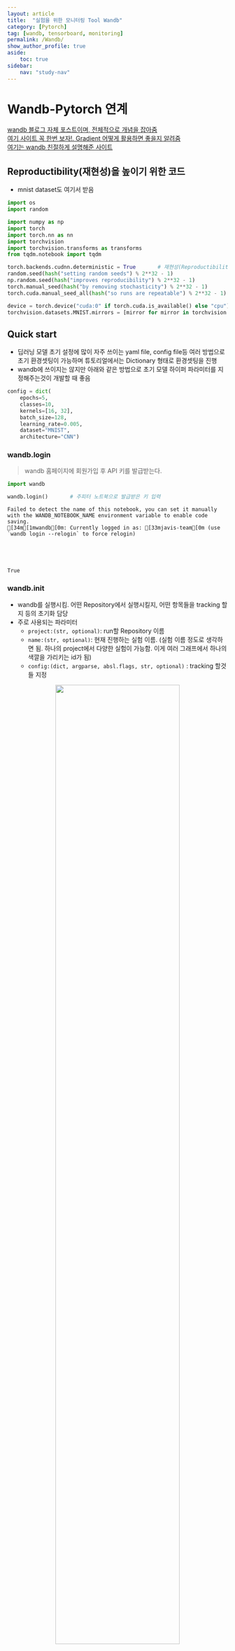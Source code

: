 ```yaml
---
layout: article
title:  "실험을 위한 모니터링 Tool Wandb"
category: [Pytorch] 
tag: [wandb, tensorboard, monitoring]
permalink: /Wandb/
show_author_profile: true
aside:
    toc: true
sidebar:
    nav: "study-nav"
---
```


# Wandb-Pytorch 연계

[wandb 블로그 자체 포스트이며, 전체적으로 개념을 잡아줌](https://wandb.ai/wandb_fc/korean/reports/Weights-Biases-Data-Science---Vmlldzo4MDEwNzc)  
[여기 사이트 꼭 한번 보자!. Gradient 어떻게 활용하면 좋을지 알려줌](https://89douner.tistory.com/313)  
[여기는 wandb 친절하게 설명해준 사이트](https://pebpung.github.io/wandb/2021/10/06/WandB-1.html)

## Reproductibility(재현성)을 높이기 위한 코드

- mnist dataset도 여기서 받음


```python
import os
import random

import numpy as np
import torch
import torch.nn as nn
import torchvision
import torchvision.transforms as transforms
from tqdm.notebook import tqdm

torch.backends.cudnn.deterministic = True       # 재현성(Reproductibility)을 위함. 학습할 때 마다 결과 달라지는것 방지
random.seed(hash("setting random seeds") % 2**32 - 1)
np.random.seed(hash("improves reproducibility") % 2**32 - 1)
torch.manual_seed(hash("by removing stochasticity") % 2**32 - 1)        # torch.rand(), torch.randn(), torch.randint(), torch.randperm() 에 영향을 줌
torch.cuda.manual_seed_all(hash("so runs are repeatable") % 2**32 - 1)  # gpu 랜덤시드 초기화인데 multi gpu까지 고려한것

device = torch.device("cuda:0" if torch.cuda.is_available() else "cpu")
torchvision.datasets.MNIST.mirrors = [mirror for mirror in torchvision.datasets.MNIST.mirrors if not mirror.startswith("http://yann.lecun.com")]
```

## Quick start

- 딥러닝 모델 초기 설정에 많이 자주 쓰이는 yaml file, config file등 여러 방법으로 초기 환경셋팅이 가능하며 튜토리얼에서는 Dictionary 형태로 환경셋팅을 진행
- wandb에 쓰이지는 않지만 아래와 같은 방법으로 초기 모델 하이퍼 파라미터를 지정해주는것이 개발할 때 좋음


```python
config = dict(
    epochs=5,
    classes=10,
    kernels=[16, 32],
    batch_size=128,
    learning_rate=0.005,
    dataset="MNIST",
    architecture="CNN")
```

### wandb.login

> wandb 홈페이지에 회원가입 후 API 키를 발급받는다.


```python
import wandb

wandb.login()       # 주피터 노트북으로 발급받은 키 입력
```

    Failed to detect the name of this notebook, you can set it manually with the WANDB_NOTEBOOK_NAME environment variable to enable code saving.
    [34m[1mwandb[0m: Currently logged in as: [33mjavis-team[0m (use `wandb login --relogin` to force relogin)
    




    True


### wandb.init

- wandb를 실행시킴. 어떤 Repository에서 실행시킬지, 어떤 항목들을 tracking 할 지 등의 초기화 담당
- 주로 사용되는 파라미터
  - `project:(str, optional)`: run할 Repository 이름
  - `name:(str, optional)`: 현재 진행하는 실험 이름. (실험 이름 정도로 생각하면 됨. 하나의 project에서 다양한 실험이 가능함. 이게 여러 그래프에서 하나의 색깔을 가리키는 id가 됨)
  - `config:(dict, argparse, absl.flags, str, optional)` : tracking 할것들 지정  

<p align="center"> <img src="../images/20220517212403.png" width="75%"> </p>

<div align="center" markdown="1"> 위 그림에서 볼 수 있듯 table로 항목들 살펴보면 column들에 config 항목들이 추가되어 있는것을 확인할 수 있다.  좌측의 clean-sponge-7, playful-brook-5 등은 동일한 repository에서 진행한 여러 다른 실험 결과들이다. 
</div>


```python
def model_pipeline(hyperparameters):

    # tell wandb to get started
    with wandb.init(project="pytorch-demo", config=hyperparameters):    
      # access all HPs through wandb.config, so logging matches execution!
      config = wandb.config

      # make the model, data, and optimization problem
      model, train_loader, test_loader, criterion, optimizer = make(config)
      print(model)

      # and use them to train the model
      train(model, train_loader, criterion, optimizer, config)

      # and test its final performance
      test(model, test_loader)

    return model

def make(config):
    """ Training 할 때 데이터 지정하고, setting 여러개 하는거 여기서 다 하는 느낌임
    위에서 지정한 환경설정 관련 데이터가 여기서 초기화 하는데 활용됨
        
    """    
    # Make the data
    train, test = get_data(train=True), get_data(train=False)
    train_loader = make_loader(train, batch_size=config.batch_size)
    test_loader = make_loader(test, batch_size=config.batch_size)

    # Make the model
    # 위에서 설정한 kernels, classes 정보가 여기서 쓰임
    model = ConvNet(config.kernels, config.classes).to(device)

    # Make the loss and optimizer
    criterion = nn.CrossEntropyLoss()
    optimizer = torch.optim.Adam(
        model.parameters(), lr=config.learning_rate)
    
    return model, train_loader, test_loader, criterion, optimizer

def get_data(slice=5, train=True):
    full_dataset = torchvision.datasets.MNIST(root=".",
                                              train=train, 
                                              transform=transforms.ToTensor(),
                                              download=True)
    # equiv to slicing with [::slice] 
    # Dataset 클래스(__getitem__, __len__을 가지는)를 여러개의 클래스로 쪼갠것으로 보임
    sub_dataset = torch.utils.data.Subset(
      full_dataset, indices=range(0, len(full_dataset), slice))
    
    return sub_dataset

def make_loader(dataset, batch_size):
    loader = torch.utils.data.DataLoader(dataset=dataset,
                                         batch_size=batch_size, 
                                         shuffle=True,
                                         pin_memory=True, num_workers=2)
    return loader


# Conventional and convolutional neural network

class ConvNet(nn.Module):
    def __init__(self, kernels, classes=10):
        super(ConvNet, self).__init__()
        
        self.layer1 = nn.Sequential(
            nn.Conv2d(1, kernels[0], kernel_size=5, stride=1, padding=2),
            nn.ReLU(),
            nn.MaxPool2d(kernel_size=2, stride=2))
        self.layer2 = nn.Sequential(
            nn.Conv2d(16, kernels[1], kernel_size=5, stride=1, padding=2),
            nn.ReLU(),
            nn.MaxPool2d(kernel_size=2, stride=2))
        self.fc = nn.Linear(7 * 7 * kernels[-1], classes)
        
    def forward(self, x):
        out = self.layer1(x)
        out = self.layer2(out)
        out = out.reshape(out.size(0), -1)
        out = self.fc(out)
        return out
```

### wandb.watch

- `wandb.watch`: torch model의 gradient 등을 tracking 하기위해 사용됨
  - 관련 파라미터
    - `models:(torch.Module, optional)`: pytorch 기반 딥러닝 모델
    - `criterion:(torch.F, optional)`: loss 함수
    - `log(str)`: gradients, parameter 중에 하나를 기입 가능하며, all을 통해 둘 다 조회 할 수도 있음

<p align="center"> <img src="../images/20220517212453.png" width="70%"> </p>

<div align="center" markdown="1"> wandb 홈페이지에서 gradient, parameter 관련 그래프 조회 가능 
</div>

### wandb.log

- `wandb.log`: python dictionary 타입으로 인자를 넘기며, wandb 홈페이지에서 그래프로 출력하고 싶은 값 들을 적으면 됨
  - 관련 파라미터
    - `step:(int, optional)`: 몇 step마다 그래프로 찍을 것인지 나타냄. 값이 작을수록 촘촘한 그래프가 완성될것임

- wandb의 `watch`, `log` 활용됨
  - watch: log_freq마다 gradient, parameter 로그 남기는데 활용됨
  - log: 나머지 값들 로그 남기는데 활용됨


```python
def train(model, loader, criterion, optimizer, config):
    # Tell wandb to watch what the model gets up to: gradients, weights, and more!
    wandb.watch(model, criterion, log="all", log_freq=10)

    # Run training and track with wandb
    total_batches = len(loader) * config.epochs
    example_ct = 0  # number of examples seen
    batch_ct = 0
    for epoch in tqdm(range(config.epochs)):
        for _, (images, labels) in enumerate(loader):

            loss = train_batch(images, labels, model, optimizer, criterion)     # 흔히 pytorch 프레임워크에서 쓰이는 학습 루틴
            example_ct +=  len(images)
            batch_ct += 1

            # Report metrics every 25th batch
            if ((batch_ct + 1) % 25) == 0:
                train_log(loss, example_ct, epoch)      # gradient, parameter가 아닌 다른값들을 조회하기 함수 정의 및 사용


def train_batch(images, labels, model, optimizer, criterion):
    images, labels = images.to(device), labels.to(device)
    
    # Forward pass ➡
    outputs = model(images)
    loss = criterion(outputs, labels)
    
    # Backward pass ⬅
    optimizer.zero_grad()
    loss.backward()

    # Step with optimizer
    optimizer.step()

    return loss

def train_log(loss, example_ct, epoch):
    # Where the magic happens
    wandb.log({"epoch": epoch, "loss": loss}, step=example_ct)
    print(f"Loss after " + str(example_ct).zfill(5) + f" examples: {loss:.3f}")
```

### wandb.save

- `wandb.save`: 모델 가중치, log, 코드등을 저장할 수 있게 해줌.


```python
def test(model, test_loader):
    model.eval()

    # Run the model on some test examples
    with torch.no_grad():
        correct, total = 0, 0
        for images, labels in test_loader:
            images, labels = images.to(device), labels.to(device)
            outputs = model(images)
            _, predicted = torch.max(outputs.data, 1)
            total += labels.size(0)
            correct += (predicted == labels).sum().item()

        print(f"Accuracy of the model on the {total} " +
              f"test images: {100 * correct / total}%")
        
        wandb.log({"test_accuracy": correct / total})

    # Save the model in the exchangeable ONNX format
    torch.onnx.export(model, images, "model.onnx")
    wandb.save("model.onnx")
```

- 실행!

```python
# Build, train and analyze the model with the pipeline
model = model_pipeline(config)
```


    wandb version 0.12.16 is available!  To upgrade, please run:
    $ pip install wandb --upgrade
    Tracking run with wandb version 0.12.11
    Run data is saved locally in <code>d:\Work\Study\wandb\wandb\run-20220517_200748-2gveead3</code>
    Syncing run <strong><a href="https://wandb.ai/javis-team/pytorch-demo/runs/2gveead3" target="_blank">mild-snow-9</a></strong> to <a href="https://wandb.ai/javis-team/pytorch-demo" target="_blank">Weights & Biases</a> (<a href="https://wandb.me/run" target="_blank">docs</a>)<br/>


    ConvNet(
      (layer1): Sequential(
        (0): Conv2d(1, 16, kernel_size=(5, 5), stride=(1, 1), padding=(2, 2))
        (1): ReLU()
        (2): MaxPool2d(kernel_size=2, stride=2, padding=0, dilation=1, ceil_mode=False)
      )
      (layer2): Sequential(
        (0): Conv2d(16, 32, kernel_size=(5, 5), stride=(1, 1), padding=(2, 2))
        (1): ReLU()
        (2): MaxPool2d(kernel_size=2, stride=2, padding=0, dilation=1, ceil_mode=False)
      )
      (fc): Linear(in_features=1568, out_features=10, bias=True)
    )
    


      0%|          | 0/5 [00:00<?, ?it/s]


    Loss after 03072 examples: 0.470
    Loss after 06272 examples: 0.261
    Loss after 09472 examples: 0.142
    Loss after 12640 examples: 0.113
    Loss after 15840 examples: 0.045
    Loss after 19040 examples: 0.114
    Loss after 22240 examples: 0.046
    Loss after 25408 examples: 0.030
    Loss after 28608 examples: 0.111
    Loss after 31808 examples: 0.060
    Loss after 35008 examples: 0.026
    Loss after 38176 examples: 0.036
    Loss after 41376 examples: 0.048
    Loss after 44576 examples: 0.016
    Loss after 47776 examples: 0.010
    Loss after 50944 examples: 0.016
    Loss after 54144 examples: 0.066
    Loss after 57344 examples: 0.017
    Accuracy of the model on the 2000 test images: 98.05%
    
    

<code markdown='1'>
Waiting for W&B process to finish... <strong style="color:green">(success).</strong>
</code>


    VBox(children=(Label(value='0.001 MB of 0.112 MB uploaded (0.000 MB deduped)\r'), FloatProgress(value=0.008004…



<style>
    table.wandb td:nth-child(1) { padding: 0 10px; text-align: right }
    .wandb-row { display: flex; flex-direction: row; flex-wrap: wrap; width: 100% }
    .wandb-col { display: flex; flex-direction: column; flex-basis: 100%; flex: 1; padding: 10px; }
    </style>
<div class="wandb-row"><div class="wandb-col"><h3>Run history:</h3><br/><table class="wandb"><tr><td>epoch</td><td>▁▁▁▃▃▃▃▅▅▅▅▆▆▆▆███</td></tr><tr><td>loss</td><td>█▅▃▃▂▃▂▁▃▂▁▁▂▁▁▁▂▁</td></tr><tr><td>test_accuracy</td><td>▁</td></tr></table><br/></div><div 
class="wandb-col"><h3>Run summary:</h3><br/><table class="wandb"><tr><td>epoch</td><td>4</td></tr><tr><td>loss</td><td>0.01722</td></tr><tr><td>test_accuracy</td><td>0.9805</td></tr></table><br/></div></div>



Synced <strong style="color:#cdcd00">mild-snow-9</strong>: <a href="https://wandb.ai/javis-team/pytorch-demo/runs/2gveead3" target="_blank">https://wandb.ai/javis-team/pytorch-demo/runs/2gveead3</a><br/>Synced 6 W&B file(s), 0 media file(s), 0 artifact file(s) and 1 other file(s)



Find logs at: <code>.\wandb\run-20220517_200748-2gveead3\logs</code>


- 위 출력을 통해 나오는 링크를 들어가면 wandb와 연결되며 web을 통해 gradientes, parameters, 지정한 값 들에 대한 변화도 등을 볼 수 있다


<p align="center">
    <img src="/images/2022-03-20-02-52-20.png" width="90%">
</p>

## Sweap을 통한 하이퍼 파라미터 튜닝

[Google Colab](https://colab.research.google.com/github/wandb/examples/blob/master/colabs/pytorch/Organizing_Hyperparameter_Sweeps_in_PyTorch_with_W%26B.ipynb#scrollTo=FuTP9WFMSjQP)  

[Sweap 돌려볼 수 있는 몇가지 샘플 코드들](https://github.com/wandb/examples/tree/master/examples/keras/keras-cnn-fashion)